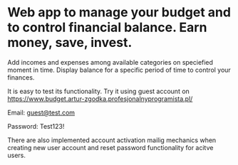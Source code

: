 # Web app to manage your budget and to control financial balance. Earn money, save, invest.

Add incomes and expenses among available categories on speciefied moment in time. Display balance for a specific period of time to control your finances.

It is easy to test its functionality. 
Try it using guest account on https://www.budget.artur-zgodka.profesjonalnyprogramista.pl/

Email: guest@test.com

Password: Test123!

There are also implemented account activation mailig mechanics when creating new user account and reset password functionality for acitve users.
